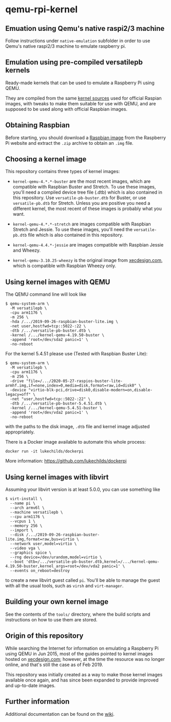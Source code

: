 # qemu-rpi-kernel

## Emuation using Qemu's native raspi2/3 machine

Follow instructions under `native-emulation` subfolder in order to use Qemu's
native raspi2/3 machine to emulate raspberry pi. 

## Emulation using pre-compiled versatilepb kernels

Ready-made kernels that can be used to emulate a Raspberry Pi using QEMU.

They are compiled from the same [kernel sources] used for official Raspian
images, with tweaks to make them suitable for use with QEMU, and are supposed
to be used along with official Raspbian images.

## Obtaining Raspbian

Before starting, you should download a [Raspbian image] from the Raspberry Pi
website and extract the `.zip` archive to obtain an `.img` file.

## Choosing a kernel image

This repository contains three types of kernel images:

* `kernel-qemu-4.*.*-buster` are the most recent images, which are compatible
  with Raspbian Buster and Stretch. To use these images, you'll need a compiled
  device tree file (.dtb) which is also contained in this repository.  Use
  `versatile-pb-buster.dtb` for Buster, or use `versatile-pb.dtb` for Stretch.
  Unless you are positive you need a different kernel, the most recent of
  these images is probably what you want.

* `kernel-qemu-4.*.*-stretch` are images compatible with Raspbian Stretch and
  Jessie. To use these images, you'll need the `versatile-pb.dtb` file which
  is also contained in this repository.

* `kernel-qemu-4.4.*-jessie` are images compatible with Raspbian Jessie and
  Wheezy.

* `kernel-qemu-3.10.25-wheezy` is the original image from [xecdesign.com],
  which is compatible with Raspbian Wheezy only.

## Using kernel images with QEMU

The QEMU command line will look like

    $ qemu-system-arm \
      -M versatilepb \
      -cpu arm1176 \
      -m 256 \
      -hda /.../2019-09-26-raspbian-buster-lite.img \
      -net user,hostfwd=tcp::5022-:22 \
      -dtb /.../versatile-pb-buster.dtb \
      -kernel /.../kernel-qemu-4.19.50-buster \
      -append 'root=/dev/sda2 panic=1' \
      -no-reboot

For the kernel 5.4.51 please use (Tested with Raspbian Buster Lite):

    $ qemu-system-arm \
      -M versatilepb \
      -cpu arm1176 \
      -m 256 \
      -drive "file=/.../2020-05-27-raspios-buster-lite-armhf.img,if=none,index=0,media=disk,format=raw,id=disk0" \
      -device "virtio-blk-pci,drive=disk0,disable-modern=on,disable-legacy=off" \
      -net "user,hostfwd=tcp::5022-:22" \
      -dtb /.../versatile-pb-buster-5.4.51.dtb \
      -kernel /.../kernel-qemu-5.4.51-buster \
      -append 'root=/dev/vda2 panic=1' \
      -no-reboot

with the paths to the disk image, `.dtb` file and kernel image adjusted
appropriately.

There is a Docker image available to automate this whole process:

```
docker run -it lukechilds/dockerpi
```

More information: https://github.com/lukechilds/dockerpi

## Using kernel images with libvirt

Assuming your libvirt version is at least 5.0.0, you can use something like

    $ virt-install \
      --name pi \
      --arch armv6l \
      --machine versatilepb \
      --cpu arm1176 \
      --vcpus 1 \
      --memory 256 \
      --import \
      --disk /.../2019-09-26-raspbian-buster-lite.img,format=raw,bus=virtio \
      --network user,model=virtio \
      --video vga \
      --graphics spice \
      --rng device=/dev/urandom,model=virtio \
      --boot 'dtb=/.../versatile-pb-buster.dtb,kernel=/.../kernel-qemu-4.19.50-buster,kernel_args=root=/dev/vda2 panic=1' \
      --events on_reboot=destroy

to create a new libvirt guest called `pi`. You'll be able to manage the guest
with all the usual tools, such as `virsh` and `virt-manager`.

## Building your own kernel image

See the contents of the `tools/` directory, where the build scripts and
instructions on how to use them are stored.

## Origin of this repository

While searching the Internet for information on emulating a Raspberry Pi using
QEMU in Jun 2015, most of the guides pointed to kernel images hosted on
[xecdesign.com]; however, at the time the resource was no longer online, and
that's still the case as of Feb 2019.

This repository was initially created as a way to make those kernel images
available once again, and has since been expanded to provide improved and
up-to-date images.

## Further information

Additional documentation can be found on the [wiki].

[Raspbian image]: https://www.raspberrypi.org/downloads/raspbian/
[kernel sources]: https://github.com/raspberrypi/linux/
[xecdesign.com]: https://xecdesign.com/downloads/linux-qemu/kernel-qemu
[wiki]: https://github.com/dhruvvyas90/qemu-rpi-kernel/wiki
